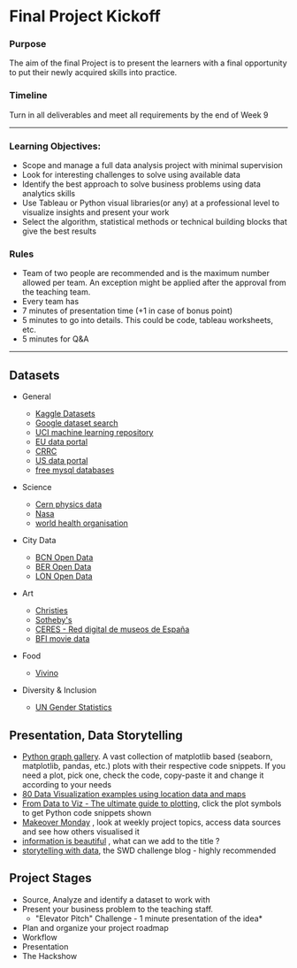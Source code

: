 # Final Project Kickoff


### Purpose
The aim of the final Project is to present the learners with a final opportunity to put their newly acquired skills into practice.

### Timeline 
Turn in all deliverables and meet all requirements by the end of Week 9

---

### Learning Objectives: 

- Scope and manage a full data analysis project with minimal supervision
- Look for interesting challenges to solve using available data
- Identify the best approach to solve business problems using data analytics skills
- Use Tableau or Python visual libraries(or any) at a professional level to visualize insights and present your work
- Select the algorithm, statistical methods or technical building blocks that give the best results

### Rules
- Team of two people are recommended and is the maximum number allowed per team. An exception might be applied after the approval from the teaching team.
- Every team has 
 - 7 minutes of presentation time (+1 in case of bonus point)
 - 5 minutes to go into details. This could be code, tableau worksheets, etc.
 - 5 minutes for Q&A

--- 

## Datasets
- General
  - [Kaggle Datasets](https://www.kaggle.com/datasets)
  - [Google dataset search](https://datasetsearch.research.google.com/)
  - [UCI machine learning repository](https://archive.ics.uci.edu/ml/index.php)
  - [EU data portal](https://data.europa.eu/en)
  - [CRRC](https://caucasusbarometer.org/en/datasets/)
  - [US data portal](https://www.data.gov/)
  - [free mysql databases](https://relational.fit.cvut.cz/)

- Science
  - [Cern physics data](http://opendata.cern.ch/)
  - [Nasa](https://data.nasa.gov/browse)
  - [world health organisation](https://apps.who.int/gho/data/node.home)

- City Data 
  - [BCN Open Data](https://opendata-ajuntament.barcelona.cat/en)
  - [BER Open Data](https://daten.berlin.de/tags/open-data)
  - [LON Open Data](https://data.london.gov.uk/)

- Art
  - [Christies](https://www.christies.com/)
  - [Sotheby's](https://www.sothebys.com/en/?cmp=BRA_gg_sea_sar_onl__en_2020_bro__hp_seatext_bid__&s_kwcid=AL!13028!3!432811038946!e!!g!!sotheby%27s&gclid=CjwKCAiAkan9BRAqEiwAP9X6UZuqt3G5Hi9ySW-cx-XwAtHIskAH-4A-rKhHuFAu-kcfeb5uXWg6PBoCHzgQAvD_BwE)
  - [CERES - Red digital de museos de España](http://ceres.mcu.es/pages/SimpleSearch?index=true)
  - [BFI movie data](https://www.bfi.org.uk/industry-data-insights)

- Food
  - [Vivino](https://www.vivino.com/merchants/19151)
  
- Diversity & Inclusion 
  - [UN Gender Statistics](http://uneca.unssc.org/)


## Presentation, Data Storytelling 

* [Python graph gallery](https://python-graph-gallery.com/all-charts/). A vast collection of matplotlib based (seaborn, matplotlib, pandas, etc.) plots with their respective code snippets. If you need a plot, pick one, check the code, copy-paste it and change it according to your needs
* [80 Data Visualization examples using location data and maps](https://carto.com/blog/eighty-data-visualizations-examples-using-location-data-maps/)
* [From Data to Viz - The ultimate guide to plotting](https://www.data-to-viz.com/), click the plot symbols to get Python code snippets shown
* [Makeover Monday](https://www.makeovermonday.co.uk/) , look at weekly project topics, access data sources and see how others visualised it 
* [information is beautiful](https://informationisbeautiful.net/) , what can we add to the title ? 
* [storytelling with data](https://www.storytellingwithdata.com/blog), the SWD challenge blog - highly recommended 


## Project Stages


+ Source, Analyze and identify a dataset to work with
+ Present your business problem to the teaching staff. 
   + "Elevator Pitch" Challenge - 1 minute presentation of the idea*
+ Plan and organize your project roadmap
+ Workflow
+ Presentation 
+ The Hackshow
